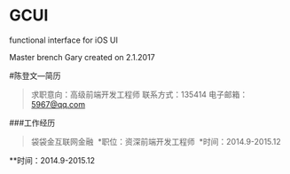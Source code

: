 # GCUI
functional interface for iOS UI

Master brench
Gary created on 2.1.2017

#陈登文—简历 
> 求职意向：高级前端开发工程师 
> 联系方式：135414 
> 电子邮箱：5967@qq.com

###工作经历
> 袋袋金互联网金融
  *职位：资深前端开发工程师
  *时间：2014.9-2015.12
  
  **时间：2014.9-2015.12
